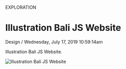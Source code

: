 <p class="type">EXPLORATION</p>

# Illustration Bali JS Website

<p class="meta">Design  /  Wednesday, July 17, 2019 10:59:14am</p>

Illustration Bali JS Website.

![Illustration Bali JS Website](https://farooq-agent.web.app/assets/images/works/large/illustration-balijs-website.jpg)
